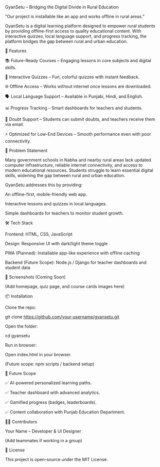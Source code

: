 GyanSetu – Bridging the Digital Divide in Rural Education

“Our project is installable like an app and works offline in rural areas.”

GyanSetu is a digital learning platform designed to empower rural students by providing offline-first access to quality educational content. With interactive quizzes, local language support, and progress tracking, the platform bridges the gap between rural and urban education.

🚀 Features

📚 Future-Ready Courses – Engaging lessons in core subjects and digital skills.

📝 Interactive Quizzes – Fun, colorful quizzes with instant feedback.

🌐 Offline Access – Works without internet once lessons are downloaded.

🗣️ Local Language Support – Available in Punjabi, Hindi, and English.

📊 Progress Tracking – Smart dashboards for teachers and students.

🤝 Doubt Support – Students can submit doubts, and teachers receive them via email.

⚡ Optimized for Low-End Devices – Smooth performance even with poor connectivity.

🎯 Problem Statement

Many government schools in Nabha and nearby rural areas lack updated computer infrastructure, reliable internet connectivity, and access to modern educational resources. Students struggle to learn essential digital skills, widening the gap between rural and urban education.

GyanSetu addresses this by providing:

An offline-first, mobile-friendly web app.

Interactive lessons and quizzes in local languages.

Simple dashboards for teachers to monitor student growth.

🛠️ Tech Stack

Frontend: HTML, CSS, JavaScript

Design: Responsive UI with dark/light theme toggle

PWA (Planned): Installable app-like experience with offline caching

Backend (Future Scope): Node.js / Django for teacher dashboards and student data

📸 Screenshots (Coming Soon)

(Add homepage, quiz page, and course cards images here)

📦 Installation

Clone the repo:

git clone https://github.com/your-username/gyansetu.git


Open the folder:

cd gyansetu


Run in browser:

Open index.html in your browser.

(Future scope: npm scripts / backend setup)

🔮 Future Scope

✅ AI-powered personalized learning paths.

✅ Teacher dashboard with advanced analytics.

✅ Gamified progress (badges, leaderboards).

✅ Content collaboration with Punjab Education Department.

👨‍🏫 Contributors

Your Name – Developer & UI Designer

(Add teammates if working in a group)

📜 License

This project is open-source under the MIT License.
